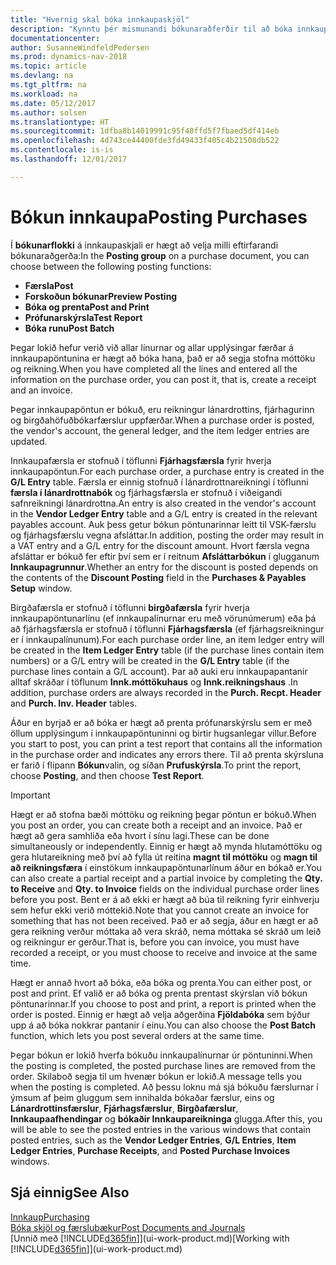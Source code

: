 ```yaml
---
title: "Hvernig skal bóka innkaupaskjöl"
description: "Kynntu þér mismunandi bókunaraðferðir til að bóka innkaupaskjöl."
documentationcenter: 
author: SusanneWindfeldPedersen
ms.prod: dynamics-nav-2018
ms.topic: article
ms.devlang: na
ms.tgt_pltfrm: na
ms.workload: na
ms.date: 05/12/2017
ms.author: solsen
ms.translationtype: HT
ms.sourcegitcommit: 1dfba8b14019991c95f40ffd5f7fbaed5df414eb
ms.openlocfilehash: 4d743ce44400fde3fd49433f405c4b21508db522
ms.contentlocale: is-is
ms.lasthandoff: 12/01/2017

---
```

# <a name="posting-purchases"></a><span data-ttu-id="0fa02-103">Bókun innkaupa</span><span class="sxs-lookup"><span data-stu-id="0fa02-103">Posting Purchases</span></span>
<span data-ttu-id="0fa02-104">Í **bókunarflokki** á innkaupaskjali er hægt að velja milli eftirfarandi bókunaraðgerða:</span><span class="sxs-lookup"><span data-stu-id="0fa02-104">In the **Posting group** on a purchase document, you can choose between the following posting functions:</span></span>

* <span data-ttu-id="0fa02-105">**Færsla**</span><span class="sxs-lookup"><span data-stu-id="0fa02-105">**Post**</span></span>
* <span data-ttu-id="0fa02-106">**Forskoðun bókunar**</span><span class="sxs-lookup"><span data-stu-id="0fa02-106">**Preview Posting**</span></span>
* <span data-ttu-id="0fa02-107">**Bóka og prenta**</span><span class="sxs-lookup"><span data-stu-id="0fa02-107">**Post and Print**</span></span>
* <span data-ttu-id="0fa02-108">**Prófunarskýrsla**</span><span class="sxs-lookup"><span data-stu-id="0fa02-108">**Test Report**</span></span>
* <span data-ttu-id="0fa02-109">**Bóka runu**</span><span class="sxs-lookup"><span data-stu-id="0fa02-109">**Post Batch**</span></span>

<span data-ttu-id="0fa02-110">Þegar lokið hefur verið við allar línurnar og allar upplýsingar færðar á innkaupapöntunina er hægt að bóka hana, það er að segja stofna móttöku og reikning.</span><span class="sxs-lookup"><span data-stu-id="0fa02-110">When you have completed all the lines and entered all the information on the purchase order, you can post it, that is, create a receipt and an invoice.</span></span>

<span data-ttu-id="0fa02-111">Þegar innkaupapöntun er bókuð, eru reikningur lánardrottins, fjárhagurinn og birgðahöfuðbókarfærslur uppfærðar.</span><span class="sxs-lookup"><span data-stu-id="0fa02-111">When a purchase order is posted, the vendor's account, the general ledger, and the item ledger entries are updated.</span></span>

<span data-ttu-id="0fa02-112">Innkaupafærsla er stofnuð í töflunni  **Fjárhagsfærsla** fyrir hverja innkaupapöntun.</span><span class="sxs-lookup"><span data-stu-id="0fa02-112">For each purchase order, a purchase entry is created in the **G/L Entry** table.</span></span> <span data-ttu-id="0fa02-113">Færsla er einnig stofnuð í lánardrottnareikningi í töflunni **færsla í lánardrottnabók** og fjárhagsfærsla er stofnuð í viðeigandi safnreikningi lánardrottna.</span><span class="sxs-lookup"><span data-stu-id="0fa02-113">An entry is also created in the vendor's account in the **Vendor Ledger Entry** table and a G/L entry is created in the relevant payables account.</span></span> <span data-ttu-id="0fa02-114">Auk þess getur bókun pöntunarinnar leitt til VSK-færslu og fjárhagsfærslu vegna afsláttar.</span><span class="sxs-lookup"><span data-stu-id="0fa02-114">In addition, posting the order may result in a VAT entry and a G/L entry for the discount amount.</span></span> <span data-ttu-id="0fa02-115">Hvort færsla vegna afsláttar er bókuð fer eftir því sem er í reitnum **Afsláttarbókun** í glugganum **Innkaupagrunnur**.</span><span class="sxs-lookup"><span data-stu-id="0fa02-115">Whether an entry for the discount is posted depends on the contents of the **Discount Posting** field in the **Purchases & Payables Setup** window.</span></span>

<span data-ttu-id="0fa02-116">Birgðafærsla er stofnuð í töflunni  **birgðafærsla** fyrir hverja innkaupapöntunarlínu (ef innkaupalínurnar eru með vörunúmerum) eða þá að fjárhagsfærsla er stofnuð í töflunni **Fjárhagsfærsla** (ef fjárhagsreikningur er í innkaupalínunum).</span><span class="sxs-lookup"><span data-stu-id="0fa02-116">For each purchase order line, an item ledger entry will be created in the **Item Ledger Entry** table (if the purchase lines contain item numbers) or a G/L entry will be created in the **G/L Entry** table (if the purchase lines contain a G/L account).</span></span> <span data-ttu-id="0fa02-117">Þar að auki eru innkaupapantanir alltaf skráðar í töflunum **Innk.móttökuhaus** og **Innk.reikningshaus** .</span><span class="sxs-lookup"><span data-stu-id="0fa02-117">In addition, purchase orders are always recorded in the **Purch. Recpt. Header** and **Purch. Inv. Header** tables.</span></span>

<span data-ttu-id="0fa02-118">Áður en byrjað er að bóka er hægt að prenta prófunarskýrslu sem er með öllum upplýsingum í innkaupapöntuninni og birtir hugsanlegar villur.</span><span class="sxs-lookup"><span data-stu-id="0fa02-118">Before you start to post, you can print a test report that contains all the information in the purchase order and indicates any errors there.</span></span> <span data-ttu-id="0fa02-119">Til að prenta skýrsluna er farið í flipann **Bókun**valin, og síðan **Prufuskýrsla**.</span><span class="sxs-lookup"><span data-stu-id="0fa02-119">To print the report, choose **Posting**, and then choose **Test Report**.</span></span>

> [!IMPORTANT]  
>   <span data-ttu-id="0fa02-120">Hægt er að stofna bæði móttöku og reikning þegar pöntun er bókuð.</span><span class="sxs-lookup"><span data-stu-id="0fa02-120">When you post an order, you can create both a receipt and an invoice.</span></span> <span data-ttu-id="0fa02-121">Það er hægt að gera samhliða eða hvort í sínu lagi.</span><span class="sxs-lookup"><span data-stu-id="0fa02-121">These can be done simultaneously or independently.</span></span> <span data-ttu-id="0fa02-122">Einnig er hægt að mynda hlutamóttöku og gera hlutareikning með því að fylla út reitina **magnt til móttöku** og **magn til að reikningsfæra** í einstökum innkaupapöntunarlínum áður en bókað er.</span><span class="sxs-lookup"><span data-stu-id="0fa02-122">You can also create a partial receipt and a partial invoice by completing the **Qty. to Receive** and **Qty. to Invoice** fields on the individual purchase order lines before you post.</span></span> <span data-ttu-id="0fa02-123">Bent er á að ekki er hægt að búa til reikning fyrir einhverju sem hefur ekki verið móttekið.</span><span class="sxs-lookup"><span data-stu-id="0fa02-123">Note that you cannot create an invoice for something that has not been received.</span></span> <span data-ttu-id="0fa02-124">Það er að segja, áður en hægt er að gera reikning verður móttaka að vera skráð, nema móttaka sé skráð um leið og reikningur er gerður.</span><span class="sxs-lookup"><span data-stu-id="0fa02-124">That is, before you can invoice, you must have recorded a receipt, or you must choose to receive and invoice at the same time.</span></span>

<span data-ttu-id="0fa02-125">Hægt er annað hvort að bóka, eða bóka og prenta.</span><span class="sxs-lookup"><span data-stu-id="0fa02-125">You can either post, or post and print.</span></span> <span data-ttu-id="0fa02-126">Ef valið er að bóka og prenta prentast skýrslan við bókun pöntunarinnar.</span><span class="sxs-lookup"><span data-stu-id="0fa02-126">If you choose to post and print, a report is printed when the order is posted.</span></span> <span data-ttu-id="0fa02-127">Einnig er hægt að velja aðgerðina **Fjöldabóka** sem býður upp á að bóka nokkrar pantanir í einu.</span><span class="sxs-lookup"><span data-stu-id="0fa02-127">You can also choose the **Post Batch** function, which lets you post several orders at the same time.</span></span>

<span data-ttu-id="0fa02-128">Þegar bókun er lokið hverfa bókuðu innkaupalínurnar úr pöntuninni.</span><span class="sxs-lookup"><span data-stu-id="0fa02-128">When the posting is completed, the posted purchase lines are removed from the order.</span></span> <span data-ttu-id="0fa02-129">Skilaboð segja til um hvenær bókun er lokið.</span><span class="sxs-lookup"><span data-stu-id="0fa02-129">A message tells you when the posting is completed.</span></span> <span data-ttu-id="0fa02-130">Að þessu loknu má sjá bókuðu færslurnar í ýmsum af þeim gluggum sem innihalda bókaðar færslur, eins og **Lánardrottinsfærslur**, **Fjárhagsfærslur**, **Birgðafærslur**, **Innkaupaafhendingar** og **bókaðir Innkaupareikninga** glugga.</span><span class="sxs-lookup"><span data-stu-id="0fa02-130">After this, you will be able to see the posted entries in the various windows that contain posted entries, such as the **Vendor Ledger Entries**, **G/L Entries**, **Item Ledger Entries**, **Purchase Receipts**, and **Posted Purchase Invoices** windows.</span></span>

## <a name="see-also"></a><span data-ttu-id="0fa02-131">Sjá einnig</span><span class="sxs-lookup"><span data-stu-id="0fa02-131">See Also</span></span>
[<span data-ttu-id="0fa02-132">Innkaup</span><span class="sxs-lookup"><span data-stu-id="0fa02-132">Purchasing</span></span>](purchasing-manage-purchasing.md)  
[<span data-ttu-id="0fa02-133">Bóka skjöl og færslubækur</span><span class="sxs-lookup"><span data-stu-id="0fa02-133">Post Documents and Journals</span></span>](ui-post-documents-journals.md)  
<span data-ttu-id="0fa02-134">[Unnið með [!INCLUDE[d365fin](includes/d365fin_md.md)]](ui-work-product.md)</span><span class="sxs-lookup"><span data-stu-id="0fa02-134">[Working with [!INCLUDE[d365fin](includes/d365fin_md.md)]](ui-work-product.md)</span></span>


